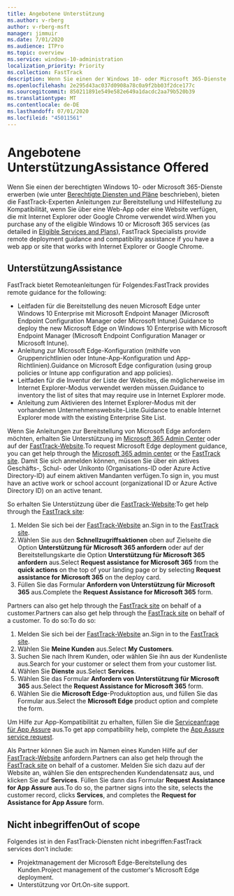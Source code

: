 ```yaml
---
title: Angebotene Unterstützung
ms.author: v-rberg
author: v-rberg-msft
manager: jimmuir
ms.date: 7/01/2020
ms.audience: ITPro
ms.topic: overview
ms.service: windows-10-administration
localization_priority: Priority
ms.collection: FastTrack
description: Wenn Sie einen der Windows 10- oder Microsoft 365-Dienste erwerben (wie unter "Berechtigte Diensten und Pläne" beschrieben), bieten die FastTrack-Experten Anleitungen zur Bereitstellung und Hilfestellung zu Kompatibilität, wenn Sie über eine Web-App oder eine Website verfügen, die mit Internet Explorer oder Google Chrome verwendet wird.
ms.openlocfilehash: 2e295d43ac037d0908a78c0a9f2bb03f2dce177c
ms.sourcegitcommit: 850211891e549e582e649a1dacdc2aa79b520b39
ms.translationtype: MT
ms.contentlocale: de-DE
ms.lasthandoff: 07/01/2020
ms.locfileid: "45011561"
---
```

# <a name="assistance-offered"></a><span data-ttu-id="19309-103">Angebotene Unterstützung</span><span class="sxs-lookup"><span data-stu-id="19309-103">Assistance Offered</span></span>

<span data-ttu-id="19309-104">Wenn Sie einen der berechtigten Windows 10- oder Microsoft 365-Dienste erwerben (wie unter [Berechtigte Diensten und Pläne](M365-eligible-services-and-plans.md) beschrieben), bieten die FastTrack-Experten Anleitungen zur Bereitstellung und Hilfestellung zu Kompatibilität, wenn Sie über eine Web-App oder eine Website verfügen, die mit Internet Explorer oder Google Chrome verwendet wird.</span><span class="sxs-lookup"><span data-stu-id="19309-104">When you purchase any of the eligible Windows 10 or Microsoft 365 services (as detailed in [Eligible Services and Plans](M365-eligible-services-and-plans.md)), FastTrack Specialists provide remote deployment guidance and compatibility assistance if you have a web app or site that works with Internet Explorer or Google Chrome.</span></span> 

## <a name="assistance"></a><span data-ttu-id="19309-105">Unterstützung</span><span class="sxs-lookup"><span data-stu-id="19309-105">Assistance</span></span>

<span data-ttu-id="19309-106">FastTrack bietet Remoteanleitungen für Folgendes:</span><span class="sxs-lookup"><span data-stu-id="19309-106">FastTrack provides remote guidance for the following:</span></span>
- <span data-ttu-id="19309-107">Leitfaden für die Bereitstellung des neuen Microsoft Edge unter Windows 10 Enterprise mit Microsoft Endpoint Manager (Microsoft Endpoint Configuration Manager oder Microsoft Intune).</span><span class="sxs-lookup"><span data-stu-id="19309-107">Guidance to deploy the new Microsoft Edge on Windows 10 Enterprise with Microsoft Endpoint Manager (Microsoft Endpoint Configuration Manager or Microsoft Intune).</span></span>
- <span data-ttu-id="19309-108">Anleitung zur Microsoft Edge-Konfiguration (mithilfe von Gruppenrichtlinien oder Intune-App-Konfiguration und App-Richtlinien).</span><span class="sxs-lookup"><span data-stu-id="19309-108">Guidance on Microsoft Edge configuration (using group policies or Intune app configuration and app policies).</span></span>
- <span data-ttu-id="19309-109">Leitfaden für die Inventur der Liste der Websites, die möglicherweise im Internet Explorer-Modus verwendet werden müssen.</span><span class="sxs-lookup"><span data-stu-id="19309-109">Guidance to inventory the list of sites that may require use in Internet Explorer mode.</span></span>
- <span data-ttu-id="19309-110">Anleitung zum Aktivieren des Internet Explorer-Modus mit der vorhandenen Unternehmenswebsite-Liste.</span><span class="sxs-lookup"><span data-stu-id="19309-110">Guidance to enable Internet Explorer mode with the existing Enterprise Site List.</span></span>

<span data-ttu-id="19309-111">Wenn Sie Anleitungen zur Bereitstellung von Microsoft Edge anfordern möchten, erhalten Sie Unterstützung im [Microsoft 365 Admin Center](https://go.microsoft.com/fwlink/?linkid=2032704) oder auf der [FastTrack-Website](https://go.microsoft.com/fwlink/?linkid=780698).</span><span class="sxs-lookup"><span data-stu-id="19309-111">To request Microsoft Edge deployment guidance, you can get help through the [Microsoft 365 admin center](https://go.microsoft.com/fwlink/?linkid=2032704) or the [FastTrack site](https://go.microsoft.com/fwlink/?linkid=780698).</span></span> <span data-ttu-id="19309-112">Damit Sie sich anmelden können, müssen Sie über ein aktives Geschäfts-, Schul- oder Unikonto (Organisations-ID oder Azure Active Directory-ID) auf einem aktiven Mandanten verfügen.</span><span class="sxs-lookup"><span data-stu-id="19309-112">To sign in, you must have an active work or school account (organizational ID or Azure Active Directory ID) on an active tenant.</span></span> 

<span data-ttu-id="19309-113">So erhalten Sie Unterstützung über die [FastTrack-Website](https://go.microsoft.com/fwlink/?linkid=780698):</span><span class="sxs-lookup"><span data-stu-id="19309-113">To get help through the [FastTrack site](https://go.microsoft.com/fwlink/?linkid=780698):</span></span> 
1.    <span data-ttu-id="19309-114">Melden Sie sich bei der [FastTrack-Website](https://go.microsoft.com/fwlink/?linkid=780698) an.</span><span class="sxs-lookup"><span data-stu-id="19309-114">Sign in to the [FastTrack site](https://go.microsoft.com/fwlink/?linkid=780698).</span></span> 
2.    <span data-ttu-id="19309-115">Wählen Sie aus den **Schnellzugriffsaktionen** oben auf Zielseite die Option **Unterstützung für Microsoft 365 anfordern** oder auf der Bereitstellungskarte die Option **Unterstützung für Microsoft 365 anfordern** aus.</span><span class="sxs-lookup"><span data-stu-id="19309-115">Select **Request assistance for Microsoft 365** from the **quick actions** on the top of your landing page or by selecting **Request assistance for Microsoft 365** on the deploy card.</span></span>
3.    <span data-ttu-id="19309-116">Füllen Sie das Formular **Anfordern von Unterstützung für Microsoft 365** aus.</span><span class="sxs-lookup"><span data-stu-id="19309-116">Complete the **Request Assistance for Microsoft 365** form.</span></span>
  
<span data-ttu-id="19309-117">Partners can also get help through the [FastTrack site](https://go.microsoft.com/fwlink/?linkid=780698) on behalf of a customer.</span><span class="sxs-lookup"><span data-stu-id="19309-117">Partners can also get help through the [FastTrack site](https://go.microsoft.com/fwlink/?linkid=780698) on behalf of a customer.</span></span> <span data-ttu-id="19309-118">To do so:</span><span class="sxs-lookup"><span data-stu-id="19309-118">To do so:</span></span>
1.    <span data-ttu-id="19309-119">Melden Sie sich bei der [FastTrack-Website](https://go.microsoft.com/fwlink/?linkid=780698) an.</span><span class="sxs-lookup"><span data-stu-id="19309-119">Sign in to the [FastTrack site](https://go.microsoft.com/fwlink/?linkid=780698).</span></span> 
2.    <span data-ttu-id="19309-120">Wählen Sie **Meine Kunden** aus.</span><span class="sxs-lookup"><span data-stu-id="19309-120">Select **My Customers**.</span></span>
3.    <span data-ttu-id="19309-121">Suchen Sie nach Ihrem Kunden, oder wählen Sie ihn aus der Kundenliste aus.</span><span class="sxs-lookup"><span data-stu-id="19309-121">Search for your customer or select them from your customer list.</span></span>
4.    <span data-ttu-id="19309-122">Wählen Sie **Dienste** aus.</span><span class="sxs-lookup"><span data-stu-id="19309-122">Select **Services**.</span></span>
5.    <span data-ttu-id="19309-123">Wählen Sie das Formular **Anfordern von Unterstützung für Microsoft 365** aus.</span><span class="sxs-lookup"><span data-stu-id="19309-123">Select the **Request Assistance for Microsoft 365** form.</span></span>
6.    <span data-ttu-id="19309-124">Wählen Sie die **Microsoft Edge**-Produktoption aus, und füllen Sie das Formular aus.</span><span class="sxs-lookup"><span data-stu-id="19309-124">Select the **Microsoft Edge** product option and complete the form.</span></span>
 
<span data-ttu-id="19309-125">Um Hilfe zur App-Kompatibilität zu erhalten, füllen Sie die [Serviceanfrage für App Assure](https://go.microsoft.com/fwlink/?linkid=2022721) aus.</span><span class="sxs-lookup"><span data-stu-id="19309-125">To get app compatibility help, complete the [App Assure service request](https://go.microsoft.com/fwlink/?linkid=2022721).</span></span>

<span data-ttu-id="19309-126">Als Partner können Sie auch im Namen eines Kunden Hilfe auf der [FastTrack-Website](https://go.microsoft.com/fwlink/?linkid=780698) anfordern.</span><span class="sxs-lookup"><span data-stu-id="19309-126">Partners can also get help through the [FastTrack site](https://go.microsoft.com/fwlink/?linkid=780698) on behalf of a customer.</span></span> <span data-ttu-id="19309-127">Melden Sie sich dazu auf der Website an, wählen Sie den entsprechenden Kundendatensatz aus, und klicken Sie auf **Services**. Füllen Sie dann das Formular **Request Assistance for App Assure** aus.</span><span class="sxs-lookup"><span data-stu-id="19309-127">To do so, the partner signs into the site, selects the customer record, clicks **Services**, and completes the **Request for Assistance for App Assure** form.</span></span>

## <a name="out-of-scope"></a><span data-ttu-id="19309-128">Nicht inbegriffen</span><span class="sxs-lookup"><span data-stu-id="19309-128">Out of scope</span></span>

<span data-ttu-id="19309-129">Folgendes ist in den FastTrack-Diensten nicht inbegriffen:</span><span class="sxs-lookup"><span data-stu-id="19309-129">FastTrack services don't include:</span></span>
- <span data-ttu-id="19309-130">Projektmanagement der Microsoft Edge-Bereitstellung des Kunden.</span><span class="sxs-lookup"><span data-stu-id="19309-130">Project management of the customer's Microsoft Edge deployment.</span></span>
- <span data-ttu-id="19309-131">Unterstützung vor Ort.</span><span class="sxs-lookup"><span data-stu-id="19309-131">On-site support.</span></span>

